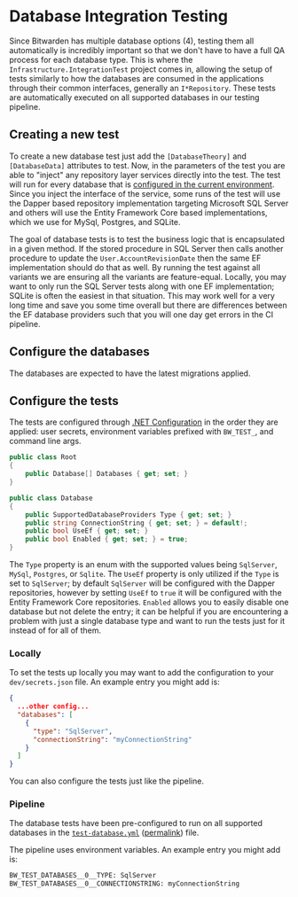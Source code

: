 # Database Integration Testing

Since Bitwarden has multiple database options (4), testing them all automatically is incredibly
important so that we don't have to have a full QA process for each database type. This is where the
`Infrastructure.IntegrationTest` project comes in, allowing the setup of tests similarly to how the
databases are consumed in the applications through their common interfaces, generally an
`I*Repository`. These tests are automatically executed on all supported databases in our testing
pipeline.

## Creating a new test

To create a new database test just add the `[DatabaseTheory]` and `[DatabaseData]` attributes to
test. Now, in the parameters of the test you are able to "inject" any repository layer services
directly into the test. The test will run for every database that is
[configured in the current environment](#configure-the-tests). Since you inject the interface of the
service, some runs of the test will use the Dapper based repository implementation targeting
Microsoft SQL Server and others will use the Entity Framework Core based implementations, which we
use for MySql, Postgres, and SQLite.

The goal of database tests is to test the business logic that is encapsulated in a given method. If
the stored procedure in SQL Server then calls another procedure to update the
`User.AccountRevisionDate` then the same EF implementation should do that as well. By running the
test against all variants we are ensuring all the variants are feature-equal. Locally, you may want
to only run the SQL Server tests along with one EF implementation; SQLite is often the easiest in
that situation. This may work well for a very long time and save you some time overall but there are
differences between the EF database providers such that you will one day get errors in the CI
pipeline.

## Configure the databases

The databases are expected to have the latest migrations applied.

## Configure the tests

The tests are configured through
[.NET Configuration](https://learn.microsoft.com/en-us/dotnet/core/extensions/configuration) in the
order they are applied: user secrets, environment variables prefixed with `BW_TEST_`, and command
line args.

```csharp
public class Root
{
    public Database[] Databases { get; set; }
}

public class Database
{
    public SupportedDatabaseProviders Type { get; set; }
    public string ConnectionString { get; set; } = default!;
    public bool UseEf { get; set; }
    public bool Enabled { get; set; } = true;
}
```

The `Type` property is an enum with the supported values being `SqlServer`, `MySql`, `Postgres`, or
`Sqlite`. The `UseEf` property is only utilized if the `Type` is set to `SqlServer`; by default
`SqlServer` will be configured with the Dapper repositories, however by setting `UseEf` to `true` it
will be configured with the Entity Framework Core repositories. `Enabled` allows you to easily
disable one database but not delete the entry; it can be helpful if you are encountering a problem
with just a single database type and want to run the tests just for it instead of for all of them.

### Locally

To set the tests up locally you may want to add the configuration to your `dev/secrets.json` file.
An example entry you might add is:

```json
{
  ...other config...
  "databases": [
    {
      "type": "SqlServer",
      "connectionString": "myConnectionString"
    }
  ]
}
```

You can also configure the tests just like the pipeline.

### Pipeline

The database tests have been pre-configured to run on all supported databases in the
[`test-database.yml`](https://github.com/bitwarden/server/blob/main/.github/workflows/test-database.yml)
([permalink](https://github.com/bitwarden/server/blob/f7bc5dfb2ea31ca7b4c36238295cdcc4008ad958/.github/workflows/test-database.yml))
file.

The pipeline uses environment variables. An example entry you might add is:

```bash
BW_TEST_DATABASES__0__TYPE: SqlServer
BW_TEST_DATABASES__0__CONNECTIONSTRING: myConnectionString
```
